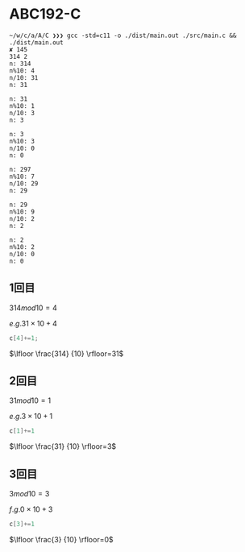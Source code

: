 # ABC192-C

```
~/w/c/a/A/C ❯❯❯ gcc -std=c11 -o ./dist/main.out ./src/main.c && ./dist/main.out                                                                       ✘ 145
314 2
n: 314
n%10: 4
n/10: 31
n: 31

n: 31
n%10: 1
n/10: 3
n: 3

n: 3
n%10: 3
n/10: 0
n: 0

n: 297
n%10: 7
n/10: 29
n: 29

n: 29
n%10: 9
n/10: 2
n: 2

n: 2
n%10: 2
n/10: 0
n: 0

```

## 1回目

$314mod10=4$

$e.g. 31×10+4$

```c
c[4]+=1;
```

$\lfloor \frac{314} {10} \rfloor=31$

## 2回目

$31mod10=1$

$e.g. 3×10+1$

```c
c[1]+=1
```

$\lfloor \frac{31} {10} \rfloor=3$

## 3回目

$3mod10=3$

$f.g. 0×10+3$

```c
c[3]+=1
```

$\lfloor \frac{3} {10} \rfloor=0$
